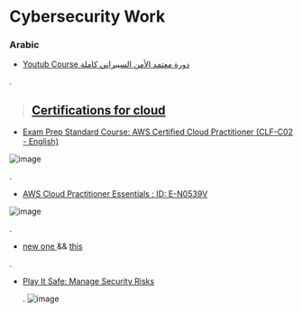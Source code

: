 # Cybersecurity Work



### Arabic



- [Youtub Course  دورة معتمد الأمن السيبراني كاملة](https://www.youtube.com/watch?v=WiYuS9ft78I)

.
> ## [Certifications for cloud ](https://explore.skillbuilder.aws/learn/mycourses)


- [Exam Prep Standard Course: AWS Certified Cloud Practitioner (CLF-C02 - English)](https://explore.skillbuilder.aws/learn/course/16434/play/93574/course-feedback)

![image](https://github.com/nancyalaswad90/Cyber-security-Work/assets/36210723/e2a3a476-1d23-411e-8623-e43d0ea4b016)




.






- [AWS Cloud Practitioner Essentials  : ID: E-N0539V](https://explore.skillbuilder.aws/learn/course/134/play/66483/what-to-do-next)


![image](https://github.com/nancyalaswad90/Cyber-security-Work/assets/36210723/5c30c279-2590-4efe-9483-4cb1414f0daf)


.
 

- [new one ](https://explore.skillbuilder.aws/learn/course/156/play/80055/job-roles-in-the-cloud;lp=82) && [ this](https://explore.skillbuilder.aws/learn/course/134/play/99519/aws-cloud-practitioner-essentials)

.
- [Play It Safe: Manage Security Risks](https://www.coursera.org/account/accomplishments/verify/PJXQSZBPKVAJ)

  .
![image](https://github.com/nancyalaswad90/Cyber-security-Work/assets/36210723/d26995b2-8efb-4efb-af6c-ba97838d5760)
